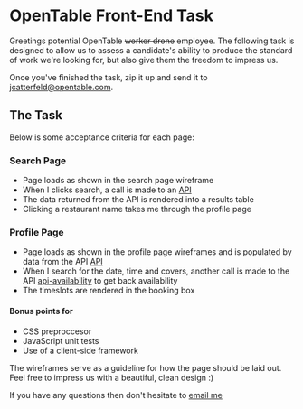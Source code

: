 OpenTable Front-End Task
========================

Greetings potential OpenTable ~~worker drone~~ employee. The following task is designed to allow us to assess a candidate's ability to produce the standard of work we're looking for, but also give them the freedom to impress us.

Once you've finished the task, zip it up and send it to jcatterfeld@opentable.com.

## The Task

Below is some acceptance criteria for each page:

### Search Page
- Page loads as shown in the search page wireframe
- When I clicks search, a call is made to an [API][api]
- The data returned from the API is rendered into a results table
- Clicking a restaurant name takes me through the profile page

### Profile Page
- Page loads as shown in the profile page wireframes and is populated by data from the API [API][api-rid]
- When I search for the date, time and covers, another call is made to the API [api-availability] to get back availability
- The timeslots are rendered in the booking box

#### Bonus points for
- CSS preproccesor
- JavaScript unit tests
- Use of a client-side framework

The wireframes serve as a guideline for how the page should be laid out. Feel free to impress us with a beautiful, clean design :)

If you have any questions then don't hesitate to [email me][mailto]

[mailto]: mailto:jcatterfeld@opentable.com,bholland@opentable.com
[api]: http://labs.benholland.me/api/data.json
[api-rid]: http://labs.benholland.me/api/data.json?restaurantId=1234
[api-availability]: http://labs.benholland.me/api/data.json?restaurantId=1234&datetime=01/01/2014%2019:00&covers=2